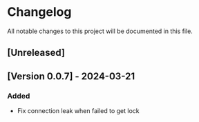 # Changelog

All notable changes to this project will be documented in this file.

## [Unreleased]

## [Version 0.0.7] - 2024-03-21
### Added
- Fix connection leak when failed to get lock